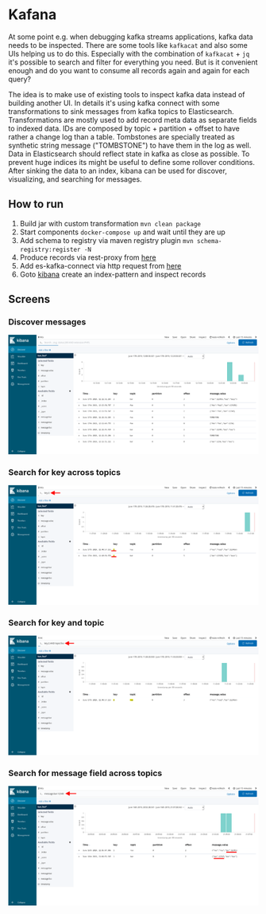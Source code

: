 # Kafana

At some point e.g. when debugging kafka streams applications, kafka data needs to be inspected.
There are some tools like `kafkacat` and also some UIs helping us to do this.
Especially with the combination of `kafkacat` + `jq` it's possible to search and filter for everything you need.
But is it convenient enough and do you want to consume all records again and again for each query?

The idea is to make use of existing tools to inspect kafka data instead of building another UI.
In details it's using kafka connect with some transformations to sink messages from kafka topics to Elasticsearch.
Transformations are mostly used to add record meta data as separate fields to indexed data.
IDs are composed by topic + partition + offset to have rather a change log than a table.
Tombstones are specially treated as synthetic string message ("TOMBSTONE") to have them in the log as well.
Data in Elasticsearch should reflect state in kafka as close as possible.
To prevent huge indices its might be useful to define some rollover conditions.
After sinking the data to an index, kibana can be used for discover, visualizing, and searching for messages.

## How to run

1. Build jar with custom transformation `mvn clean package`
2. Start components `docker-compose up` and wait until they are up
3. Add schema to registry via maven registry plugin `mvn schema-registry:register -N`
4. Produce records via rest-proxy from [here](./connect-es-kibana.http)
5. Add es-kafka-connect via http request from [here](./connect-es-kibana.http#L63)
6. Goto [kibana](http://localhost:5601) create an index-pattern and inspect records

## Screens

### Discover messages

![discover](/attachments/discover.png)

### Search for key across topics

![search-for-key](/attachments/search_for_key.png)

### Search for key and topic

![search-for-key-and-topic](/attachments/search_for_key_and_topic.png)

### Search for message field across topics

![search-for-field-across-topics](/attachments/search_for_message_field.png)
